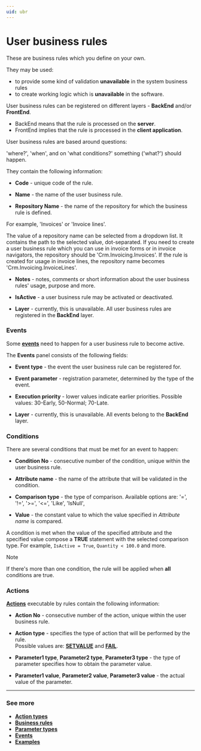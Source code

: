```yaml
---
uid: ubr
---
```


# User business rules

These are business rules which you define on your own. 

They may be used:

- to provide some kind of validation **unavailable** in the system business rules 
- to create working logic which is **unavailable** in the software. 

User business rules can be registered on different layers - **BackEnd** and/or **FrontEnd**. 

- BackEnd means that the rule is processed on the **server**. 
- FrontEnd implies that the rule is processed in the **client application**.

User business rules are based around questions: 

'where?', 'when', and on 'what conditions?' something ('what?') should happen.

They contain the following information:

- **Code** - unique code of the rule.

- **Name** - the name of the user business rule.

- **Repository Name** - the name of the repository for which the business rule is  defined. 
 
For example, 'Invoices' or 'Invoice lines'. 

The value of a repository name can be selected from a dropdown list. It contains the path to the selected value, dot-separated. If you need to create a user business rule which you can use in invoice forms or in invoice navigators, the repository should be 'Crm.Invoicing.Invoices'. If the rule is created for usage in invoice lines, the repository name becomes 'Crm.Invoicing.InvoiceLines'.

- **Notes** - notes, comments or short information about the user business rules' usage, purpose and more.

- **IsActive** - a user business rule may be activated or deactivated.

- **Layer** - currently, this is unavailable. All user business rules are registered in the **BackEnd** layer.

### Events

Some **[events](https://docs.erp.net/tech/advanced/user-business-rules/events/index.html)** need to happen for a user business rule to become active.

The **Events** panel consists of the following fields:

- **Event type** - the event the user business rule can be registered for.

- **Event parameter** - registration parameter, determined by the type of the event.

- **Execution priority** - lower values indicate earlier priorities. Possible values: 30-Early, 50-Normal; 70-Late.

- **Layer** - currently, this is unavailable. All events belong to the **BackEnd** layer.

### Conditions

There are several conditions that must be met for an event to happen:

- **Condition No** - consecutive number of the condition, unique within the user business rule.

- **Attribute name** - the name of the attribute that will be validated in the condition.

- **Comparison type** - the type of comparison. Available options are: '=', '!=', '>=', '<=', 'Like', 'IsNull',

- **Value** - the constant value to which the value specified in _Attribute name_ is compared.

A condition is met when the value of the specified attribute and the specified value compose a **TRUE** statement with the selected comparison type. For example, `IsActive = True`, `Quantity < 100.0` and more. 

> [!NOTE] 
> 
> If there's more than one condition, the rule will be applied when **all** conditions are true.

### Actions

**[Actions](https://docs.erp.net/tech/advanced/user-business-rules/action-types/index.html)** executable by rules contain the following information:

- **Action No** - consecutive number of the action, unique within the user business rule.

- **Action type** - specifies the type of action that will be performed by the rule. <br> Possible values are: **[SETVALUE](https://docs.erp.net/tech/advanced/user-business-rules/action-types/setvalue.html)** and **[FAIL](https://docs.erp.net/tech/advanced/user-business-rules/action-types/fail.html)**. 

- **Parameter1 type**, **Parameter2 type**, **Parameter3 type** - the type of parameter specifies how to obtain the parameter value.

- **Parameter1 value**, **Parameter2 value**, **Parameter3 value** - the actual value of the parameter.

-------------
### See more

- **[Action types](https://docs.erp.net/tech/advanced/user-business-rules/action-types/index.html)**
- **[Business rules](https://docs.erp.net/tech/advanced/user-business-rules/business-rules/index.html)**
- **[Parameter types](https://docs.erp.net/tech/advanced/user-business-rules/parameter-types/index.html)**
- **[Events](https://docs.erp.net/tech/advanced/user-business-rules/events/index.html)**
- **[Examples](https://docs.erp.net/tech/advanced/user-business-rules/examples/index.html)**
